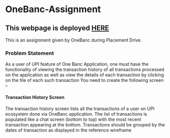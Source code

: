 # OneBanc-Assignment

## This webpage is deployed [HERE](https://priceless-tesla-ac16bb.netlify.app/)

This is an assignment given by OneBanc during Placement Drive.

### Problem Statement
As a user of UPI feature of One Banc Application, one must have the functionality of viewing the transaction history of all transactions processed on the application as well as view the details of each transaction by clicking on the tile of each such transaction
You need to create the following screen –
#### Transaction History Screen 
  The transaction history screen lists all the transactions of a user on UPI ecosystem done via OneBanc application. The list of transactions is populated like a chat screen (bottom to top) with the most recent transaction appearing at the bottom. Transactions should be grouped by the dates of transaction as displayed in the reference wireframe 
